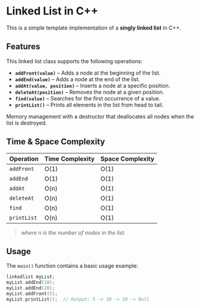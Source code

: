 # Linked List in C++

This is a simple template implementation of a **singly linked list** in C++.

## Features

This linked list class supports the following operations:

- **`addFront(value)`** – Adds a node at the beginning of the list.
- **`addEnd(value)`** – Adds a node at the end of the list.
- **`addAt(value, position)`** – Inserts a node at a specific position.
- **`deleteAt(position)`** – Removes the node at a given position.
- **`find(value)`** – Searches for the first occurrence of a value.
- **`printList()`** – Prints all elements in the list from head to tail.

Memory management with a destructor that deallocates all nodes when the list is destroyed.

## Time & Space Complexity

| Operation       | Time Complexity | Space Complexity |
|----------------|------------------|------------------|
| `addFront`      | O(1)             | O(1)             |
| `addEnd`        | O(1)             | O(1)             |
| `addAt`         | O(n)             | O(1)             |
| `deleteAt`      | O(n)             | O(1)             |
| `find`          | O(n)             | O(1)             |
| `printList`     | O(n)             | O(1)             |

> *where n is the number of nodes in the list.*

## Usage

The `main()` function contains a basic usage example:

```cpp
linkedlist myList;
myList.addEnd(10);
myList.addEnd(20);
myList.addFront(5);
myList.printList();  // Output: 5 -> 10 -> 20 -> Null
